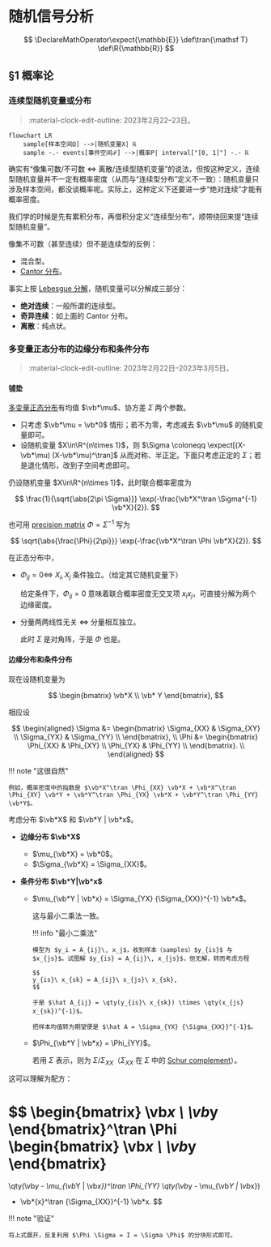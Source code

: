 # 随机信号分析

$$
\DeclareMathOperator\expect{\mathbb{E}}
\def\tran{\mathsf T}
\def\R{\mathbb{R}}
$$

## §1 概率论

### 连续型随机变量或分布

> :material-clock-edit-outline: 2023年2月22–23日。

```mermaid
flowchart LR
    sample[样本空间Ω] -->|随机变量X| ℝ
    sample -.- events[事件空间ℱ] -->|概率P| interval["[0, 1]"] -.- ℝ
```

确实有“像集可数/不可数 ⇔ 离散/连续型随机变量”的说法，但按这种定义，连续型随机变量并不一定有概率密度（从而与“连续型分布”定义不一致）：随机变量只涉及样本空间，都没谈概率呢。实际上，这种定义下还要进一步“绝对连续”才能有概率密度。

我们学的时候是先有累积分布，再借积分定义“连续型分布”，顺带绕回来提“连续型随机变量”。

像集不可数（甚至连续）但不是连续型的反例：

- 混合型。
- [Cantor 分布](https://en.wikipedia.org/wiki/Cantor_distribution)。

事实上按 [Lebesgue 分解](https://en.wikipedia.org/wiki/Lebesgue%27s_decomposition_theorem#Refinement)，随机变量可以分解成三部分：

- **绝对连续**：一般所谓的连续型。
- **奇异连续**：如上面的 Cantor 分布。
- **离散**：纯点状。

### 多变量正态分布的边缘分布和条件分布

> :material-clock-edit-outline: 2023年2月22日–2023年3月5日。

#### 铺垫

[多变量正态分布](https://en.wikipedia.org/wiki/Multivariate_normal_distribution)有均值 $\vb*\mu$、协方差 $\Sigma$ 两个参数。

- 只考虑 $\vb*\mu = \vb*0$ 情形；若不为零，考虑减去 $\vb*\mu$ 的随机变量即可。
- 设随机变量 $X\in\R^{n\times 1}$，则 $\Sigma \coloneqq \expect[(X-\vb*\mu) (X-\vb*\mu)^\tran]$ 从而对称、半正定。下面只考虑正定的 $\Sigma$；若是退化情形，改到子空间考虑即可。

仍设随机变量 $X\in\R^{n\times 1}$，此时联合概率密度为

$$
\frac{1}{\sqrt{\abs{2\pi \Sigma}}} \exp(-\frac{\vb*X^\tran \Sigma^{-1} \vb*X}{2}).
$$

也可用 [precision matrix](https://stats.stackexchange.com/questions/10795/how-to-interpret-an-inverse-covariance-or-precision-matrix) $\Phi = \Sigma^{-1}$ 写为

$$
\sqrt{\abs{\frac{\Phi}{2\pi}}} \exp(-\frac{\vb*X^\tran \Phi \vb*X}{2}).
$$

在正态分布中，

- $\Phi_{ij} = 0 \iff$ $X_i, X_j$ 条件独立。（给定其它随机变量下）

  给定条件下，$\Phi_{ij} = 0$ 意味着联合概率密度无交叉项 $x_i x_j$，可直接分解为两个边缘密度。

- 分量两两线性无关 $\iff$ 分量相互独立。

  此时 $\Sigma$ 是对角阵，于是 $\Phi$ 也是。

#### 边缘分布和条件分布

现在设随机变量为

$$
\begin{bmatrix}
    \vb*X \\ \vb* Y
\end{bmatrix},
$$

相应设

$$
\begin{aligned}
\Sigma &= \begin{bmatrix}
    \Sigma_{XX} & \Sigma_{XY} \\
    \Sigma_{YX} & \Sigma_{YY} \\
\end{bmatrix}, \\
\Phi &= \begin{bmatrix}
    \Phi_{XX} & \Phi_{XY} \\
    \Phi_{YX} & \Phi_{YY} \\
\end{bmatrix}. \\
\end{aligned}
$$

!!! note "这很自然"

    例如，概率密度中的指数是 $\vb*X^\tran \Phi_{XX} \vb*X + \vb*X^\tran \Phi_{XY} \vb*Y + \vb*Y^\tran \Phi_{YX} \vb*X + \vb*Y^\tran \Phi_{YY} \vb*Y$。

考虑分布 $\vb*X$ 和 $\vb*Y | \vb*x$。

- **边缘分布 $\vb*X$**
  - $\mu_{\vb*X} = \vb*0$。
  - $\Sigma_{\vb*X} = \Sigma_{XX}$。
  
- **条件分布 $\vb*Y|\vb*x$**
  - $\mu_{\vb*Y | \vb*x} = \Sigma_{YX} {\Sigma_{XX}}^{-1} \vb*x$。
  
    这与最小二乘法一致。
  
    !!! info "最小二乘法"

        模型为 $y_i = A_{ij}\, x_j$，收到样本（samples）$y_{is}$ 与 $x_{js}$。试图解 $y_{is} = A_{ij}\, x_{js}$，但无解，转而考虑方程
      
        $$
        y_{is}\ x_{sk} = A_{ij}\ x_{js}\ x_{sk},
        $$
      
        于是 $\hat A_{ij} = \qty(y_{is}\ x_{sk}) \times \qty(x_{js} x_{sk})^{-1}$。
      
        把样本均值转为期望便是 $\hat A = \Sigma_{YX} {\Sigma_{XX}}^{-1}$。
  
  - $\Phi_{\vb*Y | \vb*x} = \Phi_{YY}$。
  
    若用 $\Sigma$ 表示，则为 $\Sigma / \Sigma_{XX}$（$\Sigma_{XX}$ 在 $\Sigma$ 中的 [Schur complement](https://en.wikipedia.org/wiki/Schur_complement)）。

这可以理解为配方：

$$
\begin{bmatrix}
    \vb*x \\ \vb*y
\end{bmatrix}^\tran
\Phi
\begin{bmatrix}
    \vb*x \\ \vb*y
\end{bmatrix}
=
\qty(\vb*y - \mu_{\vb*Y | \vb*x})^\tran \Phi_{YY} \qty(\vb*y - \mu_{\vb*Y | \vb*x})
+ \vb*{x}^\tran {\Sigma_{XX}}^{-1} \vb*x.
$$

!!! note "验证"

    将上式展开，反复利用 $\Phi \Sigma = I = \Sigma \Phi$ 的分块形式即可。
